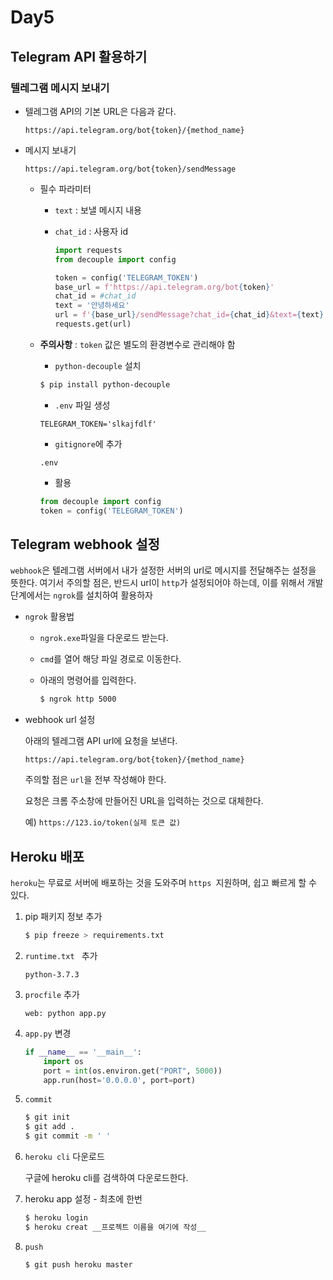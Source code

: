 # Day5

## Telegram API 활용하기

### 텔레그램 메시지 보내기

* 텔레그램 API의 기본 URL은 다음과 같다.

  ```
  https://api.telegram.org/bot{token}/{method_name}
  ```

* 메시지 보내기

  ```
  https://api.telegram.org/bot{token}/sendMessage
  ```

  * 필수 파라미터

    * `text` : 보낼 메시지 내용

    * `chat_id` : 사용자 id

      ```python
      import requests
      from decouple import config
      
      token = config('TELEGRAM_TOKEN')
      base_url = f'https://api.telegram.org/bot{token}'
      chat_id = #chat_id
      text = '안녕하세요'
      url = f'{base_url}/sendMessage?chat_id={chat_id}&text={text}'
      requests.get(url)
      ```

  * **주의사항** :  `token` 값은 별도의 환경변수로 관리해야 함

    * `python-decouple` 설치
  
    ```bash
    $ pip install python-decouple
    ```
  
    * `.env` 파일 생성
  
    ```
    TELEGRAM_TOKEN='slkajfdlf'
    ```
  
    * `gitignore`에 추가
  
    ```
    .env
    ```
  
    * 활용
  
    ```python
    from decouple import config
    token = config('TELEGRAM_TOKEN')
    ```
  



## Telegram webhook 설정

`webhook`은 텔레그램 서버에서 내가 설정한 서버의 url로 메시지를 전달해주는 설정을 뜻한다.
여기서 주의할 점은, 반드시 url이 `http`가 설정되어야 하는데, 이를 위해서 개발 단계에서는 `ngrok`를 설치하여 활용하자

* `ngrok` 활용법

  * `ngrok.exe`파일을 다운로드 받는다.

  * `cmd`를 열어 해당 파일 경로로 이동한다.

  * 아래의 명령어를 입력한다.

    ```bash
    $ ngrok http 5000
    ```

* webhook url  설정

  아래의 텔레그램 API url에 요청을 보낸다.

  ```
  https://api.telegram.org/bot{token}/{method_name}
  ```

  주의할 점은 `url`을 전부 작성해야 한다.

  요청은 크롬 주소창에 만들어진 URL을 입력하는 것으로 대체한다.
  
  예) `https://123.io/token(실제 토큰 값)`
  



## Heroku 배포

`heroku`는 무료로 서버에 배포하는 것을 도와주며 `https `지원하며, 쉽고 빠르게 할 수 있다.

  1. pip 패키지 정보 추가
  
     ```bash
     $ pip freeze > requirements.txt
     ```
  
  2. `runtime.txt ` 추가
  
     ```
     python-3.7.3
     ```
  
  3. `procfile` 추가
  
     ```
     web: python app.py
     ```
  
  4. `app.py` 변경
  
     ```python
     if __name__ == '__main__':
         import os
         port = int(os.environ.get("PORT", 5000))
         app.run(host='0.0.0.0', port=port)
     ```
  
  5. `commit`
  
     ```bash
     $ git init
     $ git add .
     $ git commit -m ' '
     ```
  
  6. `heroku cli` 다운로드
  
     구글에 heroku cli를 검색하여 다운로드한다.
  
  7. heroku app 설정 - 최초에 한번
  
     ```bash
     $ heroku login
     $ heroku creat __프로젝트 이름을 여기에 작성__
     ```
  
  8. `push`
  
     ```bash
     $ git push heroku master
     ```
  
     

  